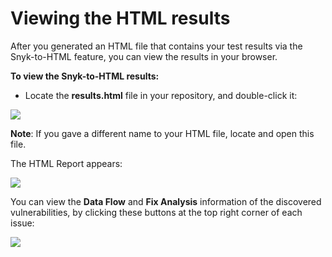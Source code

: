 # Viewing the HTML results

After you generated an HTML file that contains your test results via the Snyk-to-HTML feature, you can view the results in your browser.

**To view the Snyk-to-HTML results:**

* Locate the **results.html** file in your repository, and double-click it:

![](<../../../../.gitbook/assets/Snyk-to-HTML - Results file.png>)

**Note**: If you gave a different name to your HTML file, locate and open this file.

The HTML Report appears:

![](<../../../../.gitbook/assets/Snyk-to-HTML - HTML Report - 2.png>)

You can view the **Data Flow** and **Fix Analysis** information of the discovered vulnerabilities, by clicking these buttons at the top right corner of each issue:

![](<../../../../.gitbook/assets/Snyk-to-HTML - Example - HTML Report - Fix Analysis tab - 2.png>)
